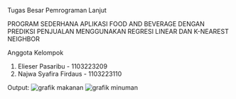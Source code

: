 Tugas Besar Pemrograman Lanjut

PROGRAM SEDERHANA APLIKASI FOOD AND BEVERAGE DENGAN PREDIKSI PENJUALAN 
MENGGUNAKAN REGRESI LINEAR DAN K-NEAREST NEIGHBOR

Anggota Kelompok
1. Elieser Pasaribu - 1103223209
2. Najwa Syafira Firdaus - 1103223110

Output:
![grafik makanan](https://github.com/user-attachments/assets/15cc1e70-0bce-448c-b62b-c795c6ba7298)
![grafik minuman](https://github.com/user-attachments/assets/12e7dd41-6bae-4b85-b62b-7aec24c11cd0)

